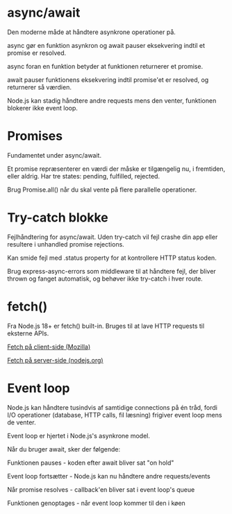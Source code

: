 # async/await

Den moderne måde at håndtere asynkrone operationer på. 

async gør en funktion asynkron og await pauser eksekvering indtil et promise er resolved.

async foran en funktion betyder at funktionen returnerer et promise.

await pauser funktionens eksekvering indtil promise'et er resolved, og returnerer så værdien.

Node.js kan stadig håndtere andre requests mens den venter, funktionen blokerer ikke event loop.

# Promises

Fundamentet under async/await. 

Et promise repræsenterer en værdi der måske er tilgængelig nu, i fremtiden, eller aldrig. Har tre states: pending, fulfilled, rejected.

Brug Promise.all() når du skal vente på flere parallelle operationer.

# Try-catch blokke

Fejlhåndtering for async/await. Uden try-catch vil fejl crashe din app eller resultere i unhandled promise rejections.

Kan smide fejl med .status property for at kontrollere HTTP status koden.

Brug express-async-errors som middleware til at håndtere fejl, der bliver thrown og fanget automatisk, og behøver ikke try-catch i hver route.

# fetch()

Fra Node.js 18+ er fetch() built-in. Bruges til at lave HTTP requests til eksterne APIs.

[Fetch på client-side (Mozilla)](https://developer.mozilla.org/en-US/docs/Web/API/Window/fetch)

[Fetch på server-side (nodejs.org)](https://nodejs.org/en/learn/getting-started/fetch)

# Event loop

Node.js kan håndtere tusindvis af samtidige connections på én tråd, fordi I/O operationer (database, HTTP calls, fil læsning) frigiver event loop mens de venter.

Event loop er hjertet i Node.js's asynkrone model.

Når du bruger await, sker der følgende:

Funktionen pauses - koden efter await bliver sat "on hold"

Event loop fortsætter - Node.js kan nu håndtere andre requests/events

Når promise resolves - callback'en bliver sat i event loop's queue

Funktionen genoptages - når event loop kommer til den i køen